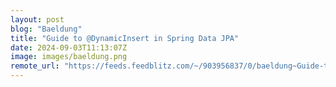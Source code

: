 ```yaml
---
layout: post
blog: "Baeldung"
title: "Guide to @DynamicInsert in Spring Data JPA"
date: 2024-09-03T11:13:07Z
image: images/baeldung.png
remote_url: "https://feeds.feedblitz.com/~/903956837/0/baeldung~Guide-to-DynamicInsert-in-Spring-Data-JPA"
---
```

